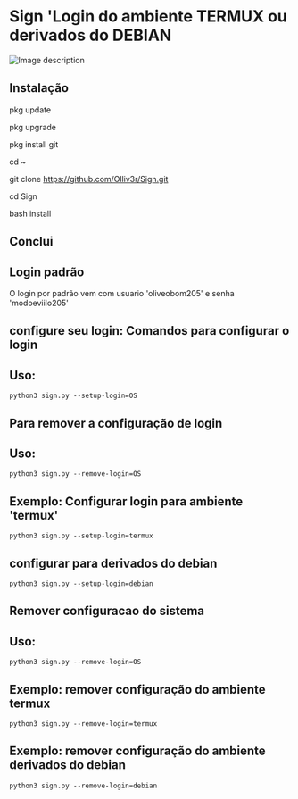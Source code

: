 # Sign 'Login do ambiente TERMUX ou derivados do DEBIAN


![Image description](https://github.com/Oll1v3r/Sign/raw/master/config/img/logo-1.png)

 
Instalação
----


pkg update

pkg upgrade

pkg install git

cd ~

git clone https://github.com/Olliv3r/Sign.git

cd Sign

bash install

Conclui
-----




Login padrão
----


O login por padrão vem com usuario 'oliveobom205' e senha 'modoeviilo205'



configure seu login: Comandos para configurar o login
-----


Uso:
-----
	python3 sign.py --setup-login=OS



Para remover a configuração de login
-----

Uso:
------
	python3 sign.py --remove-login=OS



Exemplo: Configurar login para ambiente 'termux'
------

	python3 sign.py --setup-login=termux

configurar para derivados do debian
------

	python3 sign.py --setup-login=debian


Remover configuracao do sistema
-----

Uso:
-----
	python3 sign.py --remove-login=OS



Exemplo: remover configuração do ambiente termux
-----
	python3 sign.py --remove-login=termux


Exemplo: remover configuração do ambiente derivados do debian
-----
	python3 sign.py --remove-login=debian
